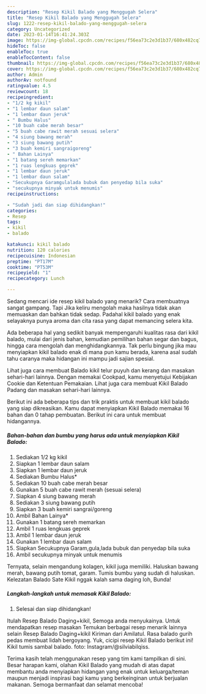 ```yaml
---
description: "Resep Kikil Balado yang Menggugah Selera"
title: "Resep Kikil Balado yang Menggugah Selera"
slug: 1222-resep-kikil-balado-yang-menggugah-selera
category: Uncategorized
date: 2023-01-14T16:41:24.303Z
image: https://img-global.cpcdn.com/recipes/f56ea73c2e3d1b37/680x482cq70/kikil-balado-foto-resep-utama.jpg
hideToc: false
enableToc: true
enableTocContent: false
thumbnail: https://img-global.cpcdn.com/recipes/f56ea73c2e3d1b37/680x482cq70/kikil-balado-foto-resep-utama.jpg
cover: https://img-global.cpcdn.com/recipes/f56ea73c2e3d1b37/680x482cq70/kikil-balado-foto-resep-utama.jpg
author: Admin
authorAv: notfound
ratingvalue: 4.5
reviewcount: 18
recipeingredient:
- "1/2 kg kikil"
- "1 lembar daun salam"
- "1 lembar daun jeruk"
- " Bumbu Halus"
- "10 buah cabe merah besar"
- "5 buah cabe rawit merah sesuai selera"
- "4 siung bawang merah"
- "3 siung bawang putih"
- "3 buah kemiri sangraigoreng"
- " Bahan Lainya"
- "1 batang sereh memarkan"
- "1 ruas lengkuas geprek"
- "1 lembar daun jeruk"
- "1 lembar daun salam"
- "Secukupnya Garamgulalada bubuk dan penyedap bila suka"
- "secukupnya minyak untuk menumis"
recipeinstructions:

- "Sudah jadi dan siap dihidangkan!"
categories:
- Resep
tags:
- kikil
- balado

katakunci: kikil balado 
nutrition: 120 calories
recipecuisine: Indonesian
preptime: "PT17M"
cooktime: "PT53M"
recipeyield: "1"
recipecategory: Lunch

---
```



Sedang mencari ide resep kikil balado yang menarik? Cara membuatnya sangat gampang. Tapi Jika keliru mengolah maka hasilnya tidak akan memuaskan dan bahkan tidak sedap. Padahal kikil balado yang enak selayaknya punya aroma dan cita rasa yang dapat memancing selera kita.


Ada beberapa hal yang sedikit banyak mempengaruhi kualitas rasa dari kikil balado, mulai dari jenis bahan, kemudian pemilihan bahan segar dan bagus, hingga cara mengolah dan menghidangkannya. Tak perlu bingung jika mau menyiapkan kikil balado enak di mana pun kamu berada, karena asal sudah tahu caranya maka hidangan ini mampu jadi sajian spesial.

Lihat juga cara membuat Balado kikil telur puyuh dan kerang dan masakan sehari-hari lainnya. Dengan memakai Cookpad, kamu menyetujui Kebijakan Cookie dan Ketentuan Pemakaian. Lihat juga cara membuat Kikil Balado Padang dan masakan sehari-hari lainnya.


Berikut ini ada beberapa tips dan trik praktis untuk membuat kikil balado yang siap dikreasikan. Kamu dapat menyiapkan Kikil Balado memakai 16 bahan dan 0 tahap pembuatan. Berikut ini cara untuk membuat hidangannya.

<!--inarticleads1-->

##### Bahan-bahan dan bumbu yang harus ada untuk menyiapkan Kikil Balado:

1. Sediakan 1/2 kg kikil
1. Siapkan 1 lembar daun salam
1. Siapkan 1 lembar daun jeruk
1. Sediakan  Bumbu Halus*
1. Sediakan 10 buah cabe merah besar
1. Gunakan 5 buah cabe rawit merah (sesuai selera)
1. Siapkan 4 siung bawang merah
1. Sediakan 3 siung bawang putih
1. Siapkan 3 buah kemiri sangrai/goreng
1. Ambil  Bahan Lainya*
1. Gunakan 1 batang sereh memarkan
1. Ambil 1 ruas lengkuas geprek
1. Ambil 1 lembar daun jeruk
1. Gunakan 1 lembar daun salam
1. Siapkan Secukupnya Garam,gula,lada bubuk dan penyedap bila suka
1. Ambil secukupnya minyak untuk menumis


Ternyata, selain mengandung kolagen, kikil juga memiliki. Haluskan bawang merah, bawang putih tomat, garam. Tumis bumbu yang sudah di haluskan. Kelezatan Balado Sate Kikil nggak kalah sama daging loh, Bunda! 

<!--inarticleads2-->

##### Langkah-langkah untuk memasak Kikil Balado:


1. Selesai dan siap dihidangkan!

Itulah Resep Balado Daging+kikil, Semoga anda menyukainya. Untuk mendapatkan resep masakan Temukan berbagai resep menarik lainnya selain Resep Balado Daging+kikil Kiriman dari Amilatul. Rasa balado gurih pedas membuat lidah bergoyang. Yuk, cicipi resep Kikil Balado berikut ini! Kikil tumis sambal balado. foto: Instagram/@silviabilqiss. 

Terima kasih telah menggunakan resep yang tim kami tampilkan di sini. Besar harapan kami, olahan Kikil Balado yang mudah di atas dapat membantu anda menyiapkan hidangan yang enak untuk keluarga/teman maupun menjadi inspirasi bagi kamu yang berkeinginan untuk berjualan makanan. Semoga bermanfaat dan selamat mencoba!
